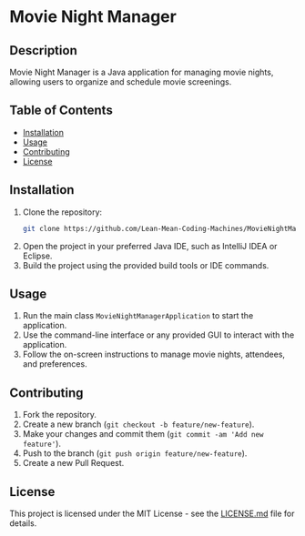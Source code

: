 # Movie Night Manager

## Description

Movie Night Manager is a Java application for managing movie nights, allowing users to organize and schedule movie screenings.

## Table of Contents

- [Installation](#installation)
- [Usage](#usage)
- [Contributing](#contributing)
- [License](#license)

## Installation

1. Clone the repository:
   ```sh
   git clone https://github.com/Lean-Mean-Coding-Machines/MovieNightManagerJava.git
   ```
2. Open the project in your preferred Java IDE, such as IntelliJ IDEA or Eclipse.
3. Build the project using the provided build tools or IDE commands.

## Usage

1. Run the main class `MovieNightManagerApplication` to start the application.
2. Use the command-line interface or any provided GUI to interact with the application.
3. Follow the on-screen instructions to manage movie nights, attendees, and preferences.

## Contributing

1. Fork the repository.
2. Create a new branch (`git checkout -b feature/new-feature`).
3. Make your changes and commit them (`git commit -am 'Add new feature'`).
4. Push to the branch (`git push origin feature/new-feature`).
5. Create a new Pull Request.

## License

This project is licensed under the MIT License - see the [LICENSE.md](LICENSE.md) file for details.
